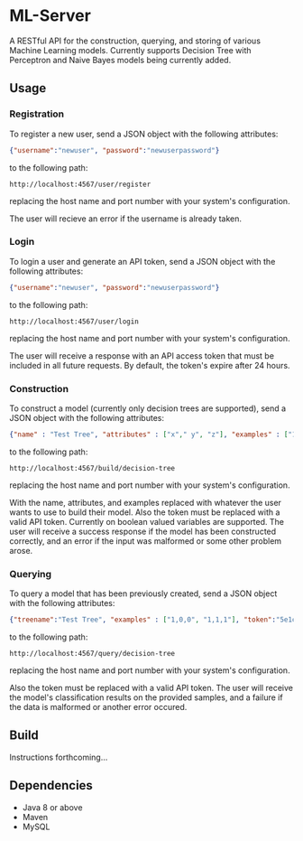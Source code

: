 # ML-Server

A RESTful API for the construction, querying, and storing of various Machine Learning models. Currently supports Decision Tree with Perceptron and Naive Bayes models being currently added.

## Usage

### Registration

To register a new user, send a JSON object with the following attributes:

```json
{"username":"newuser", "password":"newuserpassword"}
```

to the following path:

```
http://localhost:4567/user/register
```

replacing the host name and port number with your system's configuration.

The user will recieve an error if the username is already taken.

### Login

To login a user and generate an API token, send a JSON object with the following attributes:

```json
{"username":"newuser", "password":"newuserpassword"}
```


to the following path:

```
http://localhost:4567/user/login
```

replacing the host name and port number with your system's configuration.

The user will receive a response with an API access token that must be included in all future requests. By default, the token's expire after 24 hours.


### Construction

To construct a model (currently only decision trees are supported), send a JSON object with the following attributes:

```json
{"name" : "Test Tree", "attributes" : ["x"," y", "z"], "examples" : ["1,0,0", "1,1,1"], "token":"ec34f0e91538478f9f7feb01dec5210b"}
```

to the following path:

```
http://localhost:4567/build/decision-tree
```

replacing the host name and port number with your system's configuration.

With the name, attributes, and examples replaced with whatever the user wants to use to build their model. Also the token must be replaced with a valid API token. Currently on boolean valued variables are supported. The user will receive a success response if the model has been constructed correctly, and an error if the input was malformed or some other problem arose.

### Querying

To query a model that has been previously created, send a JSON object with the following attributes:

```json
{"treename":"Test Tree", "examples" : ["1,0,0", "1,1,1"], "token":"5e1cae483e204879b5c6c3698909368b"}
```

to the following path:

```
http://localhost:4567/query/decision-tree
```

replacing the host name and port number with your system's configuration.

Also the token must be replaced with a valid API token. The user will receive the model's classification results on the provided samples, and a failure if the data is malformed or another error occured.

## Build

Instructions forthcoming...

## Dependencies

* Java 8 or above
* Maven
* MySQL

